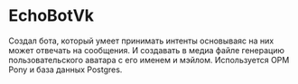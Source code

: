 # EchoBotVk
Создал бота, который умеет принимать интенты основываяс на них может отвечать на сообщения. И создавать в медиа файле генерацию пользовательского аватара с его именем и мэйлом. 
Используется ОРМ Pony и база данных  Postgres. 
